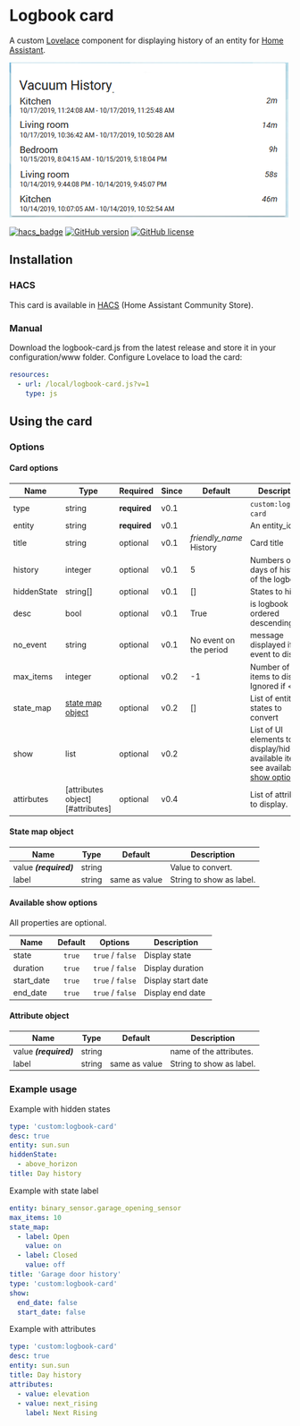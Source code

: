 # Logbook card

A custom [Lovelace](https://www.home-assistant.io/lovelace/) component for displaying history of an entity for [Home Assistant](https://github.com/home-assistant/home-assistant).

![logbook card example](images/screenshot.png)

[![hacs_badge](https://img.shields.io/badge/HACS-Default-orange.svg?style=for-the-badge)](https://github.com/custom-components/hacs)
[![GitHub version](https://img.shields.io/github/v/release/royto/logbook-card?style=for-the-badge)](https://github.com/royto/logbook-card/releases)
[![GitHub license](https://img.shields.io/badge/LICENCE-GPLv3-green.svg?style=for-the-badge)](/LICENSE)

## Installation

### HACS

This card is available in [HACS](https://hacs.xyz/) (Home Assistant Community Store).

### Manual

Download the logbook-card.js from the latest release and store it in your configuration/www folder.
Configure Lovelace to load the card:

```yaml
resources:
  - url: /local/logbook-card.js?v=1
    type: js
```

## Using the card

### Options

#### Card options

| Name | Type | Required | Since | Default | Description |
|------|------|---------|-------|---------|-------------|
| type | string | **required** | v0.1 | | `custom:logbook-card`|
| entity | string | **required** | v0.1 | | An entity_id.|
| title | string | optional | v0.1 | *friendly_name* History | Card title|
| history | integer | optional | v0.1 | 5 | Numbers of days of history of the logbook |
| hiddenState | string[] | optional | v0.1 | [] | States to hide|
| desc | bool | optional | v0.1 | True | is logbook ordered descending|
| no_event | string | optional | v0.1 | No event on the period | message displayed if no event to display |
| max_items | integer | optional | v0.2 | -1 | Number of items to display. Ignored if < 0 |
| state_map | [state map object](#state-map-object) | optional | v0.2 | [] | List of entity states to convert |
| show | list | optional | v0.2 | | List of UI elements to display/hide, for available items see available [show options](#available-show-options). |
| attirbutes | [attributes object][#attributes] | optional | v0.4 | | List of attributes to display. |

#### State map object

| Name | Type | Default | Description |
|------|:----:|:-------:|-------------|
| value ***(required)*** | string |  | Value to convert.
| label | string | same as value | String to show as label.

#### Available show options

All properties are optional.

| Name | Default | Options | Description |
|------|:-------:|:-------:|-------------|
| state | `true` | `true` / `false` | Display state |
| duration | `true` | `true` / `false` | Display duration |
| start_date | `true` | `true` / `false` | Display start date |
| end_date | `true` | `true` / `false` | Display end date |

#### Attribute object

| Name | Type | Default | Description |
|------|:----:|:-------:|-------------|
| value ***(required)*** | string |  | name of the attributes.
| label | string | same as value | String to show as label.

### Example usage

Example with hidden states

```yaml
type: 'custom:logbook-card'
desc: true
entity: sun.sun
hiddenState:
  - above_horizon
title: Day history
```

Example with state label

```yaml
entity: binary_sensor.garage_opening_sensor
max_items: 10
state_map:
  - label: Open
    value: on
  - label: Closed
    value: off
title: 'Garage door history'
type: 'custom:logbook-card'
show:
  end_date: false
  start_date: false
```

Example with attributes

```yaml
type: 'custom:logbook-card'
desc: true
entity: sun.sun
title: Day history
attributes:
  - value: elevation
  - value: next_rising
    label: Next Rising
```
